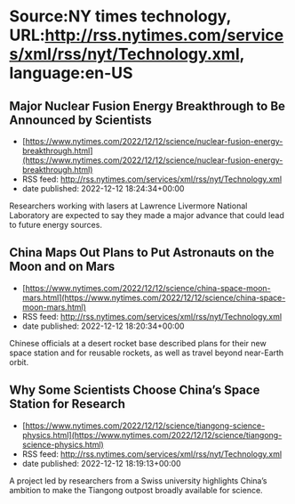 # Source:NY times technology, URL:http://rss.nytimes.com/services/xml/rss/nyt/Technology.xml, language:en-US

## Major Nuclear Fusion Energy Breakthrough to Be Announced by Scientists
 - [https://www.nytimes.com/2022/12/12/science/nuclear-fusion-energy-breakthrough.html](https://www.nytimes.com/2022/12/12/science/nuclear-fusion-energy-breakthrough.html)
 - RSS feed: http://rss.nytimes.com/services/xml/rss/nyt/Technology.xml
 - date published: 2022-12-12 18:24:34+00:00

Researchers working with lasers at Lawrence Livermore National Laboratory are expected to say they made a major advance that could lead to future energy sources.

## China Maps Out Plans to Put Astronauts on the Moon and on Mars
 - [https://www.nytimes.com/2022/12/12/science/china-space-moon-mars.html](https://www.nytimes.com/2022/12/12/science/china-space-moon-mars.html)
 - RSS feed: http://rss.nytimes.com/services/xml/rss/nyt/Technology.xml
 - date published: 2022-12-12 18:20:34+00:00

Chinese officials at a desert rocket base described plans for their new space station and for reusable rockets, as well as travel beyond near-Earth orbit.

## Why Some Scientists Choose China’s Space Station for Research
 - [https://www.nytimes.com/2022/12/12/science/tiangong-science-physics.html](https://www.nytimes.com/2022/12/12/science/tiangong-science-physics.html)
 - RSS feed: http://rss.nytimes.com/services/xml/rss/nyt/Technology.xml
 - date published: 2022-12-12 18:19:13+00:00

A project led by researchers from a Swiss university highlights China’s ambition to make the Tiangong outpost broadly available for science.

